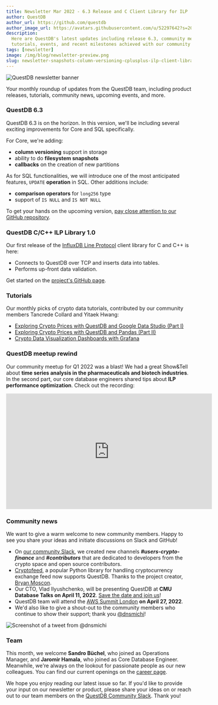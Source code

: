 ```yaml
---
title: Newsletter Mar 2022 - 6.3 Release and C Client Library for ILP
author: QuestDB
author_url: https://github.com/questdb
author_image_url: https://avatars.githubusercontent.com/u/52297642?s=200&v=4
description:
  Here are QuestDB's latest updates including release 6.3, community meetup,
  tutorials, events, and recent milestones achieved with our community
tags: [newsletter]
image: /img/blog/newsletter-preview.png
slug: newsletter-snapshots-column-versioning-cplusplus-ilp-client-library
---
```


![QuestDB newsletter banner](/img/blog/newsletter.png)

Your monthly roundup of updates from the QuestDB team, including product
releases, tutorials, community news, upcoming events, and more.

### QuestDB 6.3

QuestDB 6.3 is on the horizon. In this version, we'll be including several
exciting improvements for Core and SQL specifically.

For Core, we're adding:

- **column versioning** support in storage
- ability to do **filesystem snapshots**
- **callbacks** on the creation of new partitions

As for SQL functionalities, we will introduce one of the most anticipated
features, `UPDATE` **operation** in SQL. Other additions include:

- **comparison operators** for `long256` type
- support of `IS NULL` and `IS NOT NULL`

To get your hands on the upcoming version, <a
href="https://github.com/questdb/questdb" rel="nofollow noopener noreferrer"
target="\_blank">pay close attention to our GitHub repository</a>.

### QuestDB C/C++ ILP Library 1.0

Our first release of the
[InfluxDB Line Protocol](/docs/reference/api/ilp/overview/) client library for C
and C++ is here:

- Connects to QuestDB over TCP and inserts data into tables.
- Performs up-front data validation.

Get started on the
[project's GitHub page](https://github.com/questdb/c-questdb-client).

### Tutorials

Our monthly picks of crypto data tutorials, contributed by our community members
Tancrede Collard and Yitaek Hwang:

- [Exploring Crypto Prices with QuestDB and Google Data Studio (Part I)](/blog/2022/02/10/questdb-google-data-studio/)
- [Exploring Crypto Prices with QuestDB and Pandas (Part II)](/blog/2022/03/08/questdb-crypto-pandas/)
- [Crypto Data Visualization Dashboards with Grafana](/blog/crypto-data-visualization-dashboards-grafana/)

### QuestDB meetup rewind

Our community meetup for Q1 2022 was a blast! We had a great Show&Tell about
**time series analysis in the pharmaceuticals and biotech industries**. In the
second part, our core database engineers shared tips about **ILP performance
optimization**. Check out the recording:

<iframe
  width="560"
  height="315"
  src="https://www.youtube.com/embed/KACcvfsy21Q"
  title="YouTube video player"
  frameborder="0"
  allow="accelerometer; autoplay; clipboard-write; encrypted-media; gyroscope; picture-in-picture; web-share"
  allowfullscreen
></iframe>

### Community news

We want to give a warm welcome to new community members. Happy to see you share
your ideas and initiate discussions on Slack and GitHub!

- On [our community Slack](https://slack.questdb.io/), we created new channels
  **_#users-crypto-finance_** and **_#contributors_** that are dedicated to
  developers from the crypto space and open source contributors.
- [Cryptofeed](https://github.com/bmoscon/cryptofeed), a popular Python library
  for handling cryptocurrency exchange feed now supports QuestDB. Thanks to the
  project creator, [Bryan Moscon](https://github.com/bmoscon).
- Our CTO, Vlad Ilyushchenko, will be presenting QuestDB at **CMU Database Talks
  on April 11, 2022**.
  [Save the date and join us](https://db.cs.cmu.edu/events/vaccination-2022-questdb-fast-open-source-time-series-database-vlad-ilyushchenko/)!
- QuestDB team will attend the
  [AWS Summit London](https://aws.amazon.com/events/summits/london/) **on April
  27, 2022**.
- We'd also like to give a shout-out to the community members who continue to
  show their support; thank you
  [@dnsmichi](https://twitter.com/dnsmichi/status/1506013283492548609)!

![Screenshot of a tweet from @dnsmichi](/img/blog/2022-04-05/tweet.png)

### Team

This month, we welcome **Sandro Büchel**, who joined as Operations Manager, and
**Jaromir Hamala**, who joined as Core Database Engineer. Meanwhile, we're
always on the lookout for passionate people as our new colleagues. You can find
our current openings on the [career page](https://questdb.io/careers/).

We hope you enjoy reading our latest issue so far. If you'd like to provide your
input on our newsletter or product, please share your ideas on or reach out to
our team members on the [QuestDB Community Slack]({@slackUrl@}). Thank you!
